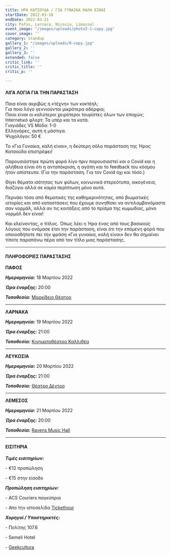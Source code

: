 ```yaml
---
title: ΗΡΑ ΚΑΤΣΟΥΔΑ / ΓΙΑ ΓΥΝΑΙΚΑ ΚΑΛΗ ΕΙΝΑΙ
startDate: 2022-03-18
endDate: 2022-03-21
city: Pafos, Larnaca, Nicosia, Limassol
event_image: "/images/uploads/photo3-1-copy.jpg"
cover_image: ''
category: Standup
gallery_1: "/images/uploads/0-copy.jpg"
gallery_2: ''
gallery_3: ''
extended: false
critic_link: ''
critic_title: ''
critic_p: ''

---
```

#### ΛΙΓΑ ΛΟΓΙΑ ΓΙΑ ΤΗΝ ΠΑΡΑΣΤΑΣΗ

Ποια είναι ακριβώς η «τέχνη» των κοκτέηλ;  
Για ποιο λόγο γεννιούνται μικρότερα αδέρφια;  
Ποιοι είναι οι καλύτεροι χειρότεροι τουρίστες όλων των εποχών;  
Internetικό φλερτ: Τα υπέρ και τα κατά.  
Γιαγιάδες VS Μόδα: 1-0  
Ελληνάρες, αυτή η μάστιγα.  
Ψυχολόγοι: 50 €

To «Για Γυναίκα, καλή είναι», η δεύτερη σόλο παράσταση της Ήρας Κατσούδα επιστρέφει!

Παρουσιάστηκε πρώτη φορά λίγο πριν παρουσιαστεί και ο Covid και η αλήθεια είναι ότι η ανταπόκριση, η αγάπη και το feedback του κόσμου ήταν απίστευτα. (Για την παράσταση. Για τον Covid όχι και τόσο.)

Θίγει θέματα ισότητας των φύλων, κοινωνικά στερεότυπα, οικογένεια, διαζύγιο αλλά σε καμία περίπτωση μόνο αυτά.

Περνάει τόσο από θεματικές της καθημερινότητας, από βιωματικές ιστορίες και από καταστάσεις που έχουμε συνηθίσει να αντιλαμβανόμαστε σαν νορμάλ, αλλά αν τις κοιτάξεις από το πρίσμα της κωμωδίας, μόνο νορμάλ δεν είναι!

Και κλείνοντας, ο τίτλος. Όπως λέει η Ήρα ένας από τους βασικούς λόγους που ονόμασε έτσι την παράσταση, είναι ότι την επόμενη φορά που οποιοσδήποτε πει την φράση «Για γυναίκα, καλή είναι» δεν θα σημαίνει τίποτε παραπάνω πέρα από τον τίτλο μιας παράστασης.

***

#### ΠΛΗΡΟΦΟΡΙΕΣ ΠΑΡΑΣΤΑΣΗΣ

**ΠΑΦΟΣ**

**_Ημερομηνιία:_** 18 Μαρτίου 2022

**_Ώρα έναρξης:_** 20:00

**_Τοποθεσία:_** [Μαρκίδειο Θέατρο](https://www.google.com/maps/place/Markideio+Theatre/@34.7781598,32.4210447,17z/data=!3m1!4b1!4m5!3m4!1s0x14e706f5450bd66d:0x68a598c2c5136439!8m2!3d34.7781101!4d32.4232146 "Μαρκίδειο")

***

**ΛΑΡΝΑΚΑ**

**_Ημερομηνιία:_** 19 Μαρτίου 2022

**_Ώρα έναρξης:_** 21:00

**_Τοποθεσία:_** [Κινηματοθέατρο Καλλιθέα](https://www.google.com/maps/place/%CE%9A%CE%B9%CE%BD%CE%B7%CE%BC%CE%B1%CF%84%CE%BF%CE%B8%CE%AD%CE%B1%CF%84%CF%81%CE%BF+%CE%A3%CE%B9%CE%BD%CE%B5%CE%BC%CE%AC+%CE%9A%CE%B1%CE%BB%CE%BB%CE%B9%CE%B8%CE%AD%CE%B1/@34.9497118,33.5860391,17z/data=!3m1!4b1!4m5!3m4!1s0x14de27914806f40b:0xd0638548524b2a24!8m2!3d34.9497118!4d33.5882278 "Καλλιθέα")

***

**ΛΕΥΚΩΣΙΑ**

**_Ημερομηνιία:_** 20 Μαρτίου 2022

**_Ώρα έναρξης:_** 21:00

**_Τοποθεσία:_** [Θέατρο Δέντρο](https://www.google.com/maps/place/%CE%98%CE%AD%CE%B1%CF%84%CF%81%CE%BF+%CE%94%CE%AD%CE%BD%CF%84%CF%81%CE%BF/@35.1778415,33.3892814,17z/data=!3m1!4b1!4m5!3m4!1s0x14de170b08c2c23f:0x17cd0ebf63c7196d!8m2!3d35.1778415!4d33.3914701 "Θέατρο Δέντρο")

***

**ΛΕΜΕΣΟΣ**

**_Ημερομηνιία:_** 21 Μαρτίου 2022

**_Ώρα έναρξης:_** 20:00

**_Τοποθεσία:_** [Ravens Music Hall](https://www.google.com/maps/place/Ravens+Music+Hall/@34.6749096,33.0411508,17z/data=!3m1!4b1!4m5!3m4!1s0x14e733031361b6b7:0x4e9b0f40be781e08!8m2!3d34.6749096!4d33.0433395 " Ravens music hall")

***

#### ΕΙΣΙΤΗΡΙΑ

**_Τιμές εισιτηρίων:_**

\- €12 προπώληση

\- €15 στην είσοδο

**_Προπώληση εισιτηρίων:_**

\- ACS Couriers παγκύπρια

\- Απο την ιστοσελίδα [Tickethour](https://shop.tickethour.com/ticketmaster_se_3714.html "Tickethour")

**_Χορηγοί / Υποστηρικτές:_**

\- Πολίτης 107.6

\- Semeli Hotel

\- [Geekcultura](https://geekcultura.com/ "Geek cultura")